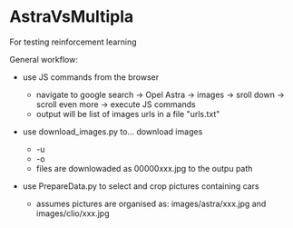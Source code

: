 # AstraVsMultipla
For testing reinforcement learning

General workflow:

- use JS commands from the browser
	+ navigate to google search -> Opel Astra -> images -> sroll down -> scroll even more -> execute JS commands
	+ output will be list of images urls in a file "urls.txt"

- use download_images.py to... download images
	+ -u <path to urls.txt file>
	+ -o <output path>
	+ files are downlowaded as 00000xxx.jpg to the outpu path

- use PrepareData.py to select and crop pictures containing cars
	+ assumes pictures are organised as: images/astra/xxx.jpg and images/clio/xxx.jpg 
